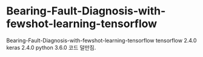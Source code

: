 # Bearing-Fault-Diagnosis-with-fewshot-learning-tensorflow
Bearing-Fault-Diagnosis-with-fewshot-learning-tensorflow
tensorflow 2.4.0 keras 2.4.0 python 3.6.0 코드 덜만짐.
